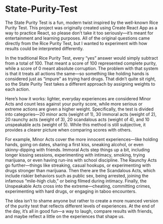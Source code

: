# State-Purity-Test
The State Purity Test is a fun, modern twist inspired by the well-known Rice Purity Test. This project was originally created using Create React App as a way to practice React, so please don’t take it too seriously—it’s meant for entertainment and learning purposes. All of the original questions came directly from the Rice Purity Test, but I wanted to experiment with how results could be interpreted differently.

In the traditional Rice Purity Test, every “yes” answer would simply subtract from a total of 100. That meant a score of 100 represented complete purity, while a score of 0 meant absolute corruption. The problem with that system is that it treats all actions the same—so something like holding hands is considered just as “impure” as trying hard drugs. That didn’t quite sit right, so the State Purity Test takes a different approach by assigning weights to each action.

Here’s how it works: lighter, everyday experiences are considered Minor Acts and count less against your purity score, while more serious or extreme actions are given a higher weight. Specifically, the test is divided into categories—20 minor acts (weight of 1), 30 immoral acts (weight of 2), 20 raunchy acts (weight of 3), 20 scandalous acts (weight of 4), and 10 unspeakable acts (weight of 5). While this method is still subjective, it provides a clearer picture when comparing scores with others.

For example, Minor Acts cover the more innocent experiences—like holding hands, going on dates, sharing a first kiss, sneaking alcohol, or even skinny-dipping with friends. Immoral Acts step things up a bit, including longer kissing sessions, experimenting with intimacy, smoking, trying marijuana, or even having run-ins with school discipline. The Raunchy Acts go further—things like streaking, casual hookups, or experimenting with drugs stronger than marijuana. Then there are the Scandalous Acts, which include riskier behaviors such as public sex, being arrested, joining the infamous “mile-high club,” or being filmed during intimacy. Finally, the Unspeakable Acts cross into the extreme—cheating, committing crimes, experimenting with hard drugs, or engaging in taboo encounters.

The idea isn’t to shame anyone but rather to create a more nuanced version of the purity test that reflects different levels of experiences. At the end of the day, it’s all in good fun—a way to laugh, compare results with friends, and maybe reflect a little on the experiences that shape us.
